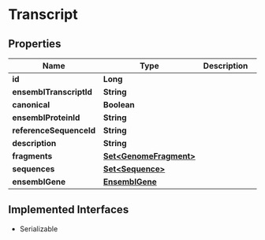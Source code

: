 

# Transcript


## Properties

Name | Type | Description | Notes
------------ | ------------- | ------------- | -------------
**id** | **Long** |  |  [optional]
**ensemblTranscriptId** | **String** |  |  [optional]
**canonical** | **Boolean** |  | 
**ensemblProteinId** | **String** |  |  [optional]
**referenceSequenceId** | **String** |  |  [optional]
**description** | **String** |  |  [optional]
**fragments** | [**Set&lt;GenomeFragment&gt;**](GenomeFragment.md) |  |  [optional]
**sequences** | [**Set&lt;Sequence&gt;**](Sequence.md) |  |  [optional]
**ensemblGene** | [**EnsemblGene**](EnsemblGene.md) |  |  [optional]


## Implemented Interfaces

* Serializable


